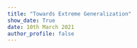 ```yaml
---
title: "Towards Extreme Generalization"
show_date: True
date: 10th March 2021
author_profile: false
---
```




